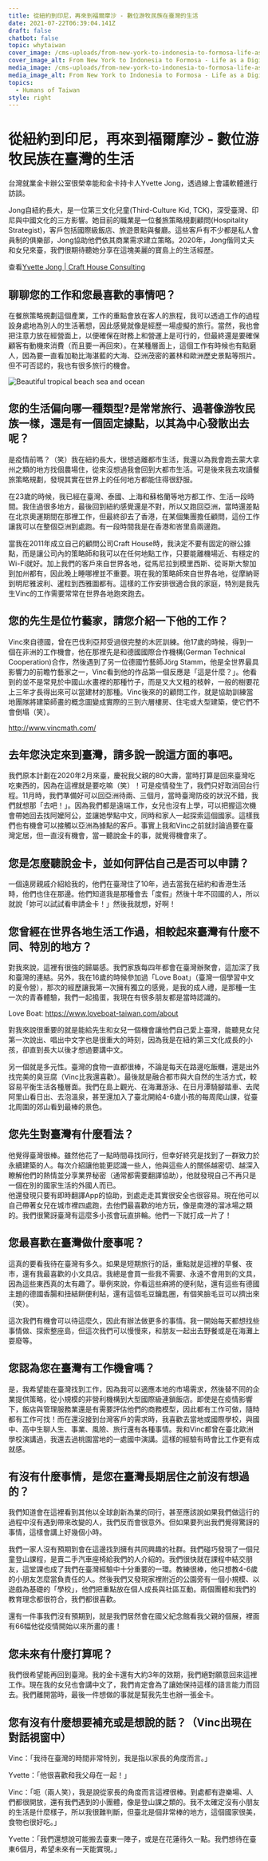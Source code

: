 ```yaml
---
title: 從紐約到印尼，再來到福爾摩沙 - 數位游牧民族在臺灣的生活
date: 2021-07-22T06:39:04.141Z
draft: false
chatbot: false
topic: whytaiwan
cover_image: /cms-uploads/from-new-york-to-indonesia-to-formosa-life-as-a-digital-nomad-in-taiwan-1.jpg
cover_image_alt: From New York to Indonesia to Formosa - Life as a Digital Nomad in Taiwan
media_image: /cms-uploads/from-new-york-to-indonesia-to-formosa-life-as-a-digital-nomad-in-taiwan-1.jpg
media_image_alt: From New York to Indonesia to Formosa - Life as a Digital Nomad in Taiwan
topics:
  - Humans of Taiwan
style: right
---
```

# 從紐約到印尼，再來到福爾摩沙 - 數位游牧民族在臺灣的生活

台灣就業金卡辦公室很榮幸能和金卡持卡人Yvette Jong，透過線上會議軟體進行訪談。

Jong自紐約長大，是一位第三文化兒童(Third-Culture Kid, TCK)，深受臺灣、印尼與中國文化的三方影響。她目前的職業是一位餐旅策略規劃顧問(Hospitality Strategist)，客戶包括國際級飯店、旅遊景點與餐廳。這些客戶有不少都是私人會員制的俱樂部，Jong協助他們依其商業需求建立策略。2020年，Jong偕同丈夫和女兒來臺，我們很期待聽她分享在這塊美麗的寶島上的生活經歷。

查看[Yvette Jong | Craft House Consulting](https://www.crafthouseconsulting.com/)

## 聊聊您的工作和您最喜歡的事情吧？

在餐旅策略規劃這個產業，工作的重點會放在客人的旅程，我可以透過工作的過程設身處地為別人的生活著想，因此感覺就像是經歷一場虛擬的旅行。當然，我也會把注意力放在經營面上，以便確保在財務上和營運上是可行的，但最終還是要確保顧客有動機來消費（而且要一再回來）。在某種層面上，這個工作有時候也有點磨人，因為要一直看加勒比海湛藍的大海、亞洲茂密的叢林和歐洲歷史景點等照片。但不可否認的，我也有很多旅行的機會。

![Beautiful tropical beach sea and ocean](/cms-uploads/beautiful-tropical-beach-sea-ocean-with-coconut-palm-tree-umbrella-chair-blue-sky.jpg)

## 您的生活偏向哪一種類型?是常常旅行、過著像游牧民族一樣，還是有一個固定據點，以其為中心發散出去呢？

是疫情前嗎？（笑）我在紐約長大，很想逃離都市生活，我還以為我會跑去蒙大拿州之類的地方找個農場住，從來沒想過我會回到大都市生活。可是後來我去攻讀餐旅策略規劃，發現其實在世界上的任何地方都能住得很舒服。

在23歲的時候，我已經在臺灣、泰國、上海和蘇格蘭等地方都工作、生活一段時間。我住過很多地方，最後回到紐約感覺還是不對，所以又跑回亞洲，當時還差點在北京奧運期間在那裡工作，但最終卻去了香港，在某個集團擔任顧問，這份工作讓我可以在整個亞洲到處跑。有一段時間我是在香港和峇里島兩邊跑。

當我在2011年成立自己的顧問公司Craft House時，我決定不要有固定的辦公據點，而是讓公司內的策略師和我可以在任何地點工作，只要能離機場近、有穩定的Wi-Fi就好。加上我們的客戶來自世界各地，從馬尼拉到模里西斯、從哥斯大黎加到加州都有，因此晚上睡哪裡並不重要。現在我的策略師來自世界各地，從摩納哥到明尼雅波利、暹粒到西雅圖都有。這樣的工作安排很適合我的家庭，特別是我先生Vinc的工作需要常常在世界各地跑來跑去。

## 您的先生是位竹藝家，請您介紹一下他的工作？

Vinc來自德國，曾在巴伐利亞邦受過很完整的木匠訓練。他17歲的時候，得到一個在非洲的工作機會，他在那裡先是和德國國際合作機構(German Technical Cooperation)合作，然後遇到了另一位德國竹藝師Jörg Stamm，他是全世界最具影響力的前瞻竹藝家之一，Vinc看到他的作品第一個反應是「這是什麼？」。他看到的並不是常見於中國山水畫裡的那種竹子，而是又大又粗的枝幹，一般的樹要花上三年才長得出來可以當建材的那種。Vinc後來的的顧問工作，就是協助訓練當地團隊將建築師畫的概念圖變成實際的三到六層樓房、住宅或大型建築，使它們不會倒塌（笑）。

http://www.vincmath.com/

## 去年您決定來到臺灣，請多說一說這方面的事吧。

我們原本計劃在2020年2月來臺，慶祝我父親的80大壽，當時打算是回來臺灣吃吃東西的，因為在這裡就是要吃嘛（笑）！可是疫情發生了，我們只好取消回台行程。11月時，我們準備好可以回亞洲待兩、三個月，當時臺灣防疫的狀況不錯，我們就想那「去吧！」。因為我們都是遠端工作，女兒也沒有上學，可以把握這次機會帶她回去找阿嬤阿公，並讓她學點中文，同時和家人一起探索這個國家。這樣我們也有機會可以接觸以亞洲為據點的客戶。事實上我和Vinc之前就討論過要在臺灣定居，但一直沒有機會，當一聽說金卡的事，就覺得機會來了。

## 您是怎麼聽說金卡，並如何評估自己是否可以申請？

一個遠房親戚介紹給我的，他們在臺灣住了10年，過去當我在紐約和香港生活時，他們也住在那邊。他們知道我是那種會去「度假」然後十年不回國的人，所以就說「妳可以試試看申請金卡！」然後我就想，好啊！

## 您曾經在世界各地生活工作過，相較起來臺灣有什麼不同、特別的地方？

對我來說，這裡有很強的歸屬感。我們家族每四年都會在臺灣辦聚會，這加深了我和臺灣的連結。另外，我在16歲的時候參加過「Love Boat」（臺灣一個學習中文的夏令營），那次的經歷讓我第一次擁有獨立的感覺，是我的成人禮，是那種一生一次的青春體驗，我們一起搗蛋，我現在有很多朋友都是當時認識的。

Love Boat: https://www.loveboat-taiwan.com/about 

對我來說很重要的就是能給先生和女兒一個機會讓他們自己愛上臺灣，能聽見女兒第一次說出、唱出中文字也是很重大的時刻，因為我是在紐約第三文化成長的小孩，卻直到長大以後才想過要講中文。

另一個就是多元性。臺灣的食物一直都很棒，不論是每天在路邊吃飯糰，還是出外找完美的臭豆腐（Vinc比我還喜歡）。最後就是融合都市與大自然的生活方式，較容易平衡生活各種層面。我們在島上觀光、在海灘游泳、在日月潭騎腳踏車、去爬阿里山看日出、去泡溫泉，甚至還加入了臺北開給4-6歲小孩的每周爬山課，從臺北周圍的郊山看到最棒的景色。

## 您先生對臺灣有什麼看法？

他覺得臺灣很棒。雖然他花了一點時間尋找同行，但幸好終究是找到了一群致力於永續建築的人。每次介紹讓他能更認識一些人，他與這些人的關係越密切、越深入瞭解他們的熱情並分享業界秘密（通常都需要翻譯協助），他就發現自己不再只是一個在別的國家生活的外國人而已。
\
他還發現只要有即時翻譯App的協助，到處走走其實很安全也很容易。現在他可以自己帶著女兒在城市裡四處跑，去他們最喜歡的地方玩，像是南港的溜冰場之類的。我們很驚訝臺灣有這麼多小孩會玩直排輪。他們一下就打成一片了！

## 您最喜歡在臺灣做什麼事呢？

這真的要看我待在臺灣有多久。如果是短期旅行的話，重點就是這裡的早餐、夜市，還有我最喜歡的小文具店。我總是會買一些我不需要、永遠不會用到的文具，因為這些東西真的太有趣了。舉例來說，你看這些麻將的便利貼，還有這些有德國主題的德國香腸和扭結餅便利貼，還有這個毛豆鑰匙圈，有個笑臉毛豆可以擠出來（笑）。

這次我們有機會可以待這麼久，因此有辦法做更多的事情。我一開始每天都想找些事情做、探索整座島，但這次我們可以慢慢來，和朋友一起出去野餐或是在海灘上耍廢等。

## 您認為您在臺灣有工作機會嗎？

是，我希望能在臺灣找到工作，因為我可以適應本地的市場需求，然後替不同的企業提供策略，從小規模的非營利機構到大型國際級連鎖飯店。即使是在疫情影響下，飯店與管理服務業還是有需要評估他們的商務模型，因此都有工作可做，隨時都有工作可找！而在還沒接到台灣客戶的需求時，我喜歡去當地或國際學校，與國中、高中生聊人生、事業、風險、旅行還有各種事情。我和Vinc都曾在臺北歐洲學校演講過，我還去過桃園當地的一處國中演講。這樣的經驗有時會比工作更有成就感。

## 有沒有什麼事情，是您在臺灣長期居住之前沒有想過的？

我們知道會在這裡看到其他以全球創新為業的同行，甚至應該說如果我們做這行的過程中沒有遇到帶來改變的人，我們反而會很意外。但如果要列出我們覺得驚訝的事情，這樣會講上好幾個小時。

我們一家人沒有預期到會在這邊找到擁有共同興趣的社群。我們碰巧發現了一個兒童登山課程，是賣二手汽車座椅給我們的人介紹的。我們很快就在課程中結交朋友，這堂課也成了我們在臺灣經驗中十分重要的一環。教練很棒，他只想教4-6歲的小朋友怎麼當負責任的人。然後我們又發現家裡附近的公園旁有一個小規模、以遊戲為基礎的「學校」，他們把重點放在個人成長與社區互動。兩個團體和我們的教育理念都很符合，我們都很喜歡。

還有一件事我們沒有預期到，就是我們居然會在國父紀念館看我父親的個展，裡面有66幅他從疫情開始以來所畫的畫！

## 您未來有什麼打算呢？

我們很希望能再回到臺灣。我的金卡還有大約3年的效期，我們絕對願意回來這裡工作。現在我的女兒也會講中文了，我們肯定會為了讓她保持這樣的語言能力而回去。我們離開當時，最後一件想做的事就是幫我先生也辦一張金卡。

## 您有沒有什麼想要補充或是想說的話？（Vinc出現在對話視窗中）

Vinc：「我待在臺灣的時間非常特別，我是指以家長的角度而言。」

Yvette：「他很喜歡和我父母在一起！」

Vinc：「呃（兩人笑），我是說從家長的角度而言這裡很棒。到處都有遊樂場、人們都很開放，還有我們遇到的小團體，像是登山課之類的。我不太確定沒有小朋友的生活是什麼樣子，所以我很難判斷，但臺北是個非常棒的地方，這個國家很美，食物也很好吃。」

Yvette：「我們還想說可能搬去臺東一陣子，或是在花蓮待久一點。我們想待在臺東6個月，希望未來有一天能實現。」